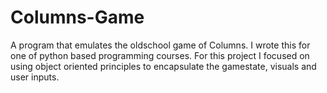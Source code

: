 # Columns-Game
A program that emulates the oldschool game of Columns.
I wrote this for one of python based programming courses.
For this project I focused on using object oriented principles to encapsulate the gamestate, visuals and user inputs.

